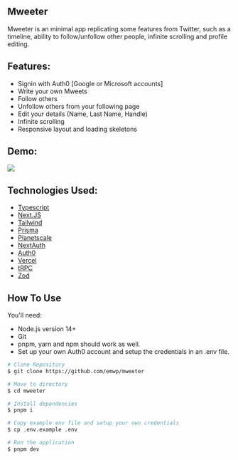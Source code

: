 ## Mweeter

Mweeter is an minimal app replicating some features from Twitter, such as a timeline, ability to follow/unfollow other people, infinite scrolling and profile editing.

## Features:

- Signin with Auth0 [Google or Microsoft accounts]
- Write your own Mweets
- Follow others
- Unfollow others from your following page
- Edit your details (Name, Last Name, Handle)
- Infinite scrolling
- Responsive layout and loading skeletons

## Demo:

![](/public/mweeter_demo.gif)

## Technologies Used:

- [Typescript](https://www.typescriptlang.org)
- [Next.JS](https://nextjs.org)
- [Tailwind](https://tailwindcss.com)
- [Prisma](https://www.prisma.io)
- [Planetscale](https://planetscale.com)
- [NextAuth](https://next-auth.js.org)
- [Auth0](https://auth0.com)
- [Vercel](https://vercel.com)
- [tRPC](https://trpc.io)
- [Zod](https://zod.dev)

## How To Use

You'll need:

- Node.js version 14+
- Git
- pnpm, yarn and npm should work as well.
- Set up your own Auth0 account and setup the credentials in an .env file.

```bash
# Clone Repository
$ git clone https://github.com/emwp/mweeter

# Move to directory
$ cd mweeter

# Install dependencies
$ pnpm i

# Copy example env file and setup your own credentials
$ cp .env.example .env

# Run the application
$ pnpm dev
```
